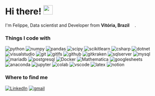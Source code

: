 <h1>Hi there! <img src="https://emojipedia-us.s3.dualstack.us-west-1.amazonaws.com/thumbs/160/twitter/322/vulcan-salute_1f596.png" width="30"/></h1>

<p> I'm Felippe, Data scientist and Developer from <b>Vitória, Brazil</b> <img src="https://cdn-icons-png.flaticon.com/512/3909/3909370.png" width="13"/>.</p>

<h3>Things I code with</h3>
<p>
  <img alt="python"         src="https://img.shields.io/badge/-Python-black?style=flat&logo=python&logoColor=blue" />
  <img alt="numpy"          src="https://img.shields.io/badge/-Numpy-black?style=flat&logo=numpy&logoColor=blue" />
  <img alt="pandas"         src="https://img.shields.io/badge/-Pandas-black?style=flat&logo=pandas&logoColor=blue" />
  <img alt="scipy"          src="https://img.shields.io/badge/-Scipy-black?style=flat&logo=scipy&logoColor=blue" />
  <img alt="scikitlearn"    src="https://img.shields.io/badge/-scikitlearn-black?style=flat&logo=scikitlearn&logoColor=blue" />
  <img alt="csharp"         src="https://img.shields.io/badge/-C%23-black?style=flat&logo=c-sharp&logoColor=purple" />
  <img alt="dotnet"         src="https://img.shields.io/badge/-.NET-black?style=flat&logo=.net&logoColor=purple" />
  <img alt="visualstudio"   src="https://img.shields.io/badge/-Visual_Studio-black?style=flat&logo=visualstudio&logoColor=purple" />
  <img alt="git"            src="https://img.shields.io/badge/-Git-black?style=flat&logo=git&logoColor=red" />
  <img alt="gitlfs"         src="https://img.shields.io/badge/-GitLFS-black?style=flat&logo=gitlfs&logoColor=red" />
  <img alt="github"         src="https://img.shields.io/badge/-Github-black?style=flat&logo=github&logoColor=white" />
  <img alt="gitkraken"      src="https://img.shields.io/badge/-Gitkraken-black?style=flat&logo=gitkraken&logoColor=bluegreen" />
  <img alt="sqlserver"      src="https://img.shields.io/badge/-SQLServer-black?style=flat&logo=microsoftsqlserver&logoColor=003545" />
  <img alt="mysql"          src="https://img.shields.io/badge/-MySQL-black?style=flat&logo=mysql&logoColor=003545" />
  <img alt="mariadb"        src="https://img.shields.io/badge/-MariaDB-black?style=flat&logo=mariadb&logoColor=003545" />
  <img alt="postgresql"     src="https://img.shields.io/badge/-PostgreSQL-black?style=flat&logo=postgresql&logoColor=003545" />
  <img alt="Docker"         src="https://img.shields.io/badge/-Docker-black?style=flat&logo=docker&logoColor=0078D4" />
  <img alt="Mathematica"    src="https://img.shields.io/badge/-Mathematica-black?style=flat&logo=wolframmathematica&logoColor=red" />
  <img alt="googlesheets"   src="https://img.shields.io/badge/-Google_Sheets-black?style=flat&logo=google-sheets&logoColor=34A853" />
  <img alt="anaconda"       src="https://img.shields.io/badge/-Anaconda-black?style=flat&logo=anaconda&logoColor=34A853" />
  <img alt="jupyter"        src="https://img.shields.io/badge/-Jupyter-black?style=flat&logo=jupyter&logoColor=F9AB00" />
  <img alt="colab"          src="https://img.shields.io/badge/-Colab-black?style=flat&logo=googlecolab&logoColor=F9AB00" />
  <img alt="vscode"         src="https://img.shields.io/badge/-VSCode-black?style=flat&logo=visualstudiocode&logoColor=0078D4" />
  <img alt="latex"          src="https://img.shields.io/badge/-LaTeX-black?style=flat&logo=latex&logoColor=003545" />
  <img alt="notion"         src="https://img.shields.io/badge/-Notion-black?style=flat&logo=notion&logoColor=white" />
</p>

<h3>Where to find me</h3>
<p>
  <a href="https://www.linkedin.com/in/fleonemaia/" target="_blank"><img alt="LinkedIn" src="https://img.shields.io/badge/-LinkedIn-blue?&style=flat&logo=linkedin&logoColor=white" /></a> 
  <a href="mailto:fleonemaia@gmail.com"><img alt="gmail" src="https://img.shields.io/badge/-Gmail-white?style=flat&logo=gmail&logoColor=red" target="_blank"></a>
</p>
